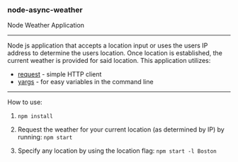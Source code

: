 ### node-async-weather
Node Weather Application

-----

Node js application that accepts a location input or uses the users IP address to determine the users location. Once location is established, the current weather is provided for said location. This application utilizes: 

* [request](https://github.com/request/request) - simple HTTP client
* [yargs](http://yargs.js.org/) - for easy variables in the command line

-----

How to use:

1.  ```npm install```

2.  Request the weather for your current location (as determined by IP) by running: ```npm start```

3.  Specify any location by using the location flag: ```npm start -l Boston```
